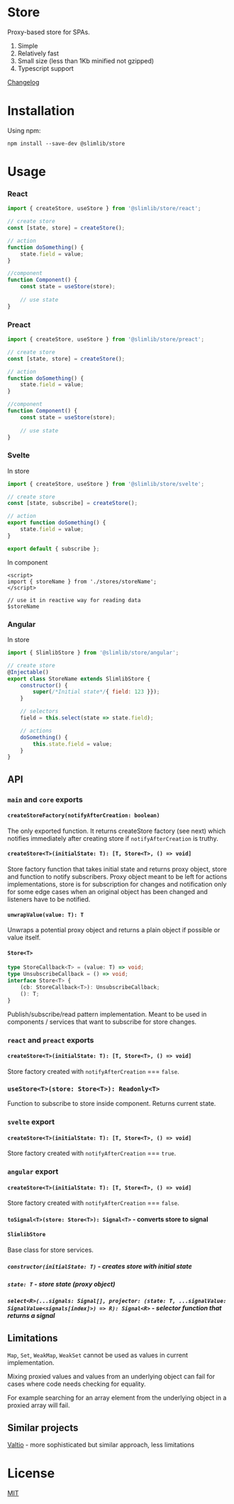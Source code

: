 # Store

Proxy-based store for SPAs.

1. Simple
2. Relatively fast
3. Small size (less than 1Kb minified not gzipped)
4. Typescript support

[Changelog](./CHANGELOG.md)

# Installation

Using npm:
```
npm install --save-dev @slimlib/store
```

# Usage

### React

```javascript
import { createStore, useStore } from '@slimlib/store/react';

// create store
const [state, store] = createStore();

// action
function doSomething() {
    state.field = value;
}

//component
function Component() {
    const state = useStore(store);
    
    // use state
}
```

### Preact

```javascript
import { createStore, useStore } from '@slimlib/store/preact';

// create store
const [state, store] = createStore();

// action
function doSomething() {
    state.field = value;
}

//component
function Component() {
    const state = useStore(store);
    
    // use state
}
```

### Svelte

In store

```javascript
import { createStore, useStore } from '@slimlib/store/svelte';

// create store
const [state, subscribe] = createStore();

// action
export function doSomething() {
    state.field = value;
}

export default { subscribe };
```

In component

```svelte
<script>
import { storeName } from './stores/storeName';
</script>

// use it in reactive way for reading data
$storeName
```

### Angular

In store

```javascript
import { SlimlibStore } from '@slimlib/store/angular';

// create store
@Injectable()
export class StoreName extends SlimlibStore {
    constructor() {
        super(/*Initial state*/{ field: 123 }});
    }

    // selectors
    field = this.select(state => state.field);

    // actions
    doSomething() {
        this.state.field = value;
    }
}
```

## API

### `main` and `core` exports

####  `createStoreFactory(notifyAfterCreation: boolean)`

The only exported function. It returns createStore factory (see next) which notifies immediately after creating store if `notifyAfterCreation` is truthy.

#### `createStore<T>(initialState: T): [T, Store<T>, () => void]`

Store factory function that takes initial state and returns proxy object, store and function to notify subscribers. Proxy object meant to be left for actions implementations, store is for subscription for changes and notification only for some edge cases when an original object has been changed and listeners have to be notified.

#### `unwrapValue(value: T): T`

Unwraps a potential proxy object and returns a plain object if possible or value itself.

#### `Store<T>`

```typescript
type StoreCallback<T> = (value: T) => void;
type UnsubscribeCallback = () => void;
interface Store<T> {
    (cb: StoreCallback<T>): UnsubscribeCallback;
    (): T;
}
```

Publish/subscribe/read pattern implementation. Meant to be used in components / services that want to subscribe for store changes.

### `react` and `preact` exports

#### `createStore<T>(initialState: T): [T, Store<T>, () => void]`

Store factory created with `notifyAfterCreation` === `false`.

### `useStore<T>(store: Store<T>): Readonly<T>`

Function to subscribe to store inside component. Returns current state.

### `svelte` export

#### `createStore<T>(initialState: T): [T, Store<T>, () => void]`

Store factory created with `notifyAfterCreation` === `true`.

### `angular` export

#### `createStore<T>(initialState: T): [T, Store<T>, () => void]`

Store factory created with `notifyAfterCreation` === `false`.

#### `toSignal<T>(store: Store<T>): Signal<T>` - converts store to signal

#### `SlimlibStore`

Base class for store services.

##### `constructor(initialState: T)` - creates store with initial state

##### `state: T` - store state (proxy object)
##### `select<R>(...signals: Signal[], projector: (state: T, ...signalValue: SignalValue<signals[index]>) => R): Signal<R>` - selector function that returns a signal

## Limitations

`Map`, `Set`, `WeakMap`, `WeakSet` cannot be used as values in current implementation.

Mixing proxied values and values from an underlying object can fail for cases where code needs checking for equality.

For example searching for an array element from the underlying object in a proxied array will fail.

## Similar projects

[Valtio](https://github.com/pmndrs/valtio) - more sophisticated but similar approach, less limitations

# License

[MIT](https://github.com/kshutkin/slimlib/blob/main/LICENSE)
